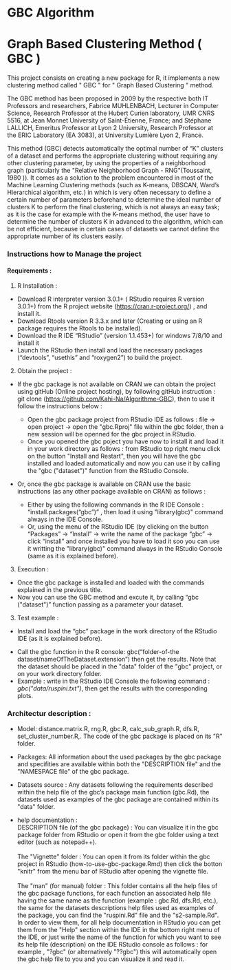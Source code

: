 # GBC Algorithm 

# Graph Based Clustering Method ( GBC ) 
  This project consists on creating a new package for R, it implements a new clustering method called " GBC " for " Graph Based Clustering " method. 

  The GBC method has been proposed in 2009 by the respective both IT Professors and researchers, Fabrice MUHLENBACH, Lecturer in Computer Science, Research Professor at the Hubert Curien laboratory, UMR CNRS 5516, at Jean Monnet University of Saint-Étienne, France; and Stéphane LALLICH, Emeritus Professor at Lyon 2 University, Research Professor at the ERIC Laboratory (EA 3083), at University Lumière Lyon 2, France.

  This method (GBC) detects automatically the optimal number of “K” clusters of a dataset and performs the appropriate clustering without requiring any other clustering parameter, by using the properties of a neighborhood graph (particularly the "Relative Neighborhood Graph - RNG"(Toussaint, 1980 )). It comes as a solution to the problem encountered in most of the Machine Learning Clustering methods (such as K-means, DBSCAN, Ward’s Hierarchical algorithm, etc.) in which is very often necessary to define a certain number of parameters beforehand to determine the ideal number of clusters K to perform the final clustering, which is not always an easy task; as it is the case for example with the K-means method, the user have to determine the number of clusters K in advanced to the algorithm, which can be not efficient, because in certain cases of datasets we cannot define the appropriate number of its clusters easily.

### Instructions how to Manage the project

####	Requirements :
1. R Installation :
* Download R interpreter version 3.0.1+ ( RStudio requires R version 3.0.1+) from the R project website (https://cran.r-project.org/) , and install it.
* Download Rtools version R 3.3.x and later (Creating or using an R package requires the Rtools to be installed).
* Download the R IDE “RStudio” (version 1.1.453+) for windows 7/8/10  and install it
* Launch the RStudio then install and load the necessary packages (“devtools”, “usethis” and “roxygen2”) to build the project.

2. Obtain the project : 

* If the gbc package is not available on CRAN we can obtain the project using gitHub (Online project hosting), by following gitHub instruction : git clone (https://github.com/Kahi-Na/Algorithme-GBC), then to use it follow the instructions below : 
    * Open the gbc package project from RStudio IDE as follows : file -> open project -> open the "gbc.Rproj" file within the gbc folder, then a  new session will be openned for the gbc project in RStudio.
    * Once you opened the gbc poject you have now to  install it and load it in your work directory as  follows : from RStudio top right menu click on the button "Install and Restart", then you will have the gbc  installed and loaded automatically and now you can use it by calling the "gbc ("dataset")" function from the RStudio Console.
    
* Or, once the gbc package is available on CRAN use the basic instructions (as any other package available on CRAN) as follows :
  * Either by using the following commands in the R IDE Console :  “install.packages(“gbc”)” , then load it  using "library(gbc)" command always in the IDE Console.
  * Or, using the menu of the RStudio IDE (by clicking on the button “Packages” -> “Install” -> write the name of the package “gbc” -> click “install” and once installed you have to load it soo you can use it writting the "library(gbc)" command always in the RStudio Console (same as it is explained before).
  
 3. Execution : 
  * Once the gbc package is installed and loaded with the commands explained in the previous title.
  * Now you can use the GBC method and excute it, by calling “gbc ("dataset")” function passing as a parameter your dataset.

3.	Test example :
*	Install and load the “gbc” package in the work directory of the RStudio IDE (as it is explained before).
-	Call the gbc function in the R console: gbc(“folder-of-the dataset/nameOfTheDataset.extension”) then get the results. Note that the dataset should be placed in the "data" folder of the "gbc" project, or on your work directory folder.
- Example : write in the RStudio IDE Console the following command : *gbc("data/ruspini.txt")*, then get the results with the corresponding plots.

### Architectur description : 

 * Model: distance.matrix.R, rng.R, gbc.R, calc_sub_graph.R, dfs.R, set_cluster_number.R,. The code of the gbc package is placed on its "R" folder. <br/>
 * Packages: All information about the used packages by the gbc package and specifities are available within both the "DESCRIPTION file" and the "NAMESPACE file" of the gbc package. <br>
 
 * Datasets source : Any datasets following the requirements described within the help file of the gbc’s package main function (gbc.Rd), the datasets used as examples of the gbc package are contained within its "data" folder.

* help documentation : 
<br> DESCRIPTION file (of the gbc package) : You can visualize it in the gbc package folder from RStudio or open it from the gbc folder using a text editor (such as notepad++).   
<br> The "Vignette" folder : You can open it from its folder within the gbc project in RStudio (how-to-use-gbc-package.Rmd) then click the botton "knitr" from the menu bar of RStudio after opening the vignette file.  
<br> The "man" (for manual) folder : This folder contains all the help files of the gbc package functions, for each function an associated help file having the same name as the function (example : gbc.Rd, dfs.Rd, etc.), the same for the datasets descriptions help files used as examples of the package, you can find the "ruspini.Rd"  file and the "s2-sample.Rd". In order to view them, for all help documentation in RStudio you can get them from the "Help" section within the IDE in the bottom right menu of the IDE, or just write the name of the function for which you want to see its help file (description) on the IDE RStudio console as follows : for example , "?gbc" (or alternatively "??gbc") this will automatically open the gbc help file to you and you can visualize it and read it.

